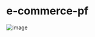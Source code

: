 # e-commerce-pf

![image](https://user-images.githubusercontent.com/92419425/178786166-98768f39-64c2-4e46-a6a7-89e798d34629.png)



